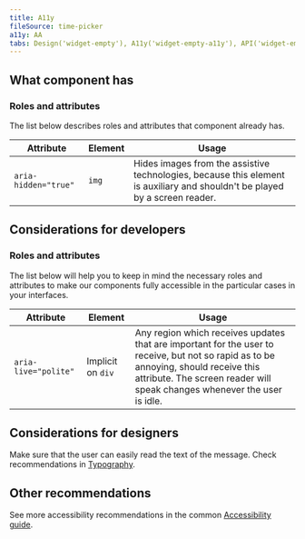 ```yaml
---
title: A11y
fileSource: time-picker
a11y: AA
tabs: Design('widget-empty'), A11y('widget-empty-a11y'), API('widget-empty-api'), Example('widget-empty-code'), Changelog('widget-empty-changelog')
---
```


## What component has

### Roles and attributes

The list below describes roles and attributes that component already has.

| Attribute            | Element | Usage                                                                                                                        |
| -------------------- | ------- | ---------------------------------------------------------------------------------------------------------------------------- |
| `aria-hidden="true"` | `img`   | Hides images from the assistive technologies, because this element is auxiliary and shouldn't be played by a screen reader. |

## Considerations for developers

### Roles and attributes

The list below will help you to keep in mind the necessary roles and attributes to make our components fully accessible in the particular cases in your interfaces.

| Attribute            | Element           | Usage                                                                                                                                                                                                            |
| -------------------- | ----------------- | ---------------------------------------------------------------------------------------------------------------------------------------------------------------------------------------------------------------- |
| `aria-live="polite"` | Implicit on `div` | Any region which receives updates that are important for the user to receive, but not so rapid as to be annoying, should receive this attribute. The screen reader will speak changes whenever the user is idle. |

## Considerations for designers

Make sure that the user can easily read the text of the message. Check recommendations in [Typography](/style/typography/typography-a11y#considerations_for_designers).

## Other recommendations

See more accessibility recommendations in the common [Accessibility guide](/core-principles/a11y/a11y).
